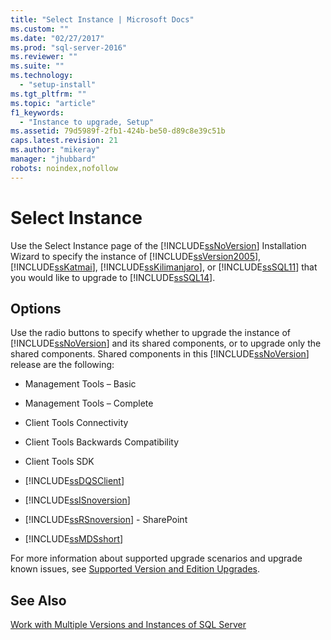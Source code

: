 ```yaml
---
title: "Select Instance | Microsoft Docs"
ms.custom: ""
ms.date: "02/27/2017"
ms.prod: "sql-server-2016"
ms.reviewer: ""
ms.suite: ""
ms.technology: 
  - "setup-install"
ms.tgt_pltfrm: ""
ms.topic: "article"
f1_keywords: 
  - "Instance to upgrade, Setup"
ms.assetid: 79d5989f-2fb1-424b-be50-d89c8e39c51b
caps.latest.revision: 21
ms.author: "mikeray"
manager: "jhubbard"
robots: noindex,nofollow
---
```

# Select Instance
  Use the Select Instance page of the [!INCLUDE[ssNoVersion](../a9notintoc/includes/ssnoversion-md.md)] Installation Wizard to specify the instance of [!INCLUDE[ssVersion2005](../a9notintoc/includes/ssversion2005-md.md)], [!INCLUDE[ssKatmai](../a9notintoc/includes/sskatmai-md.md)], [!INCLUDE[ssKilimanjaro](../a9notintoc/includes/sskilimanjaro-md.md)], or [!INCLUDE[ssSQL11](../a9notintoc/includes/sssql11-md.md)] that you would like to upgrade to [!INCLUDE[ssSQL14](../a9notintoc/includes/sssql14-md.md)].  
  
## Options  
 Use the radio buttons to specify whether to upgrade the instance of [!INCLUDE[ssNoVersion](../a9notintoc/includes/ssnoversion-md.md)] and its shared components, or to upgrade only the shared components. Shared components in this [!INCLUDE[ssNoVersion](../a9notintoc/includes/ssnoversion-md.md)] release are the following:  
  
-   Management Tools – Basic  
  
-   Management Tools – Complete  
  
-   Client Tools Connectivity  
  
-   Client Tools Backwards Compatibility  
  
-   Client Tools SDK  
  
-   [!INCLUDE[ssDQSClient](../a9retired/includes/ssdqsclient-md.md)]  
  
-   [!INCLUDE[ssISnoversion](../a9notintoc/includes/ssisnoversion-md.md)]  
  
-   [!INCLUDE[ssRSnoversion](../a9notintoc/includes/ssrsnoversion-md.md)] - SharePoint  
  
-   [!INCLUDE[ssMDSshort](../a9notintoc/includes/ssmdsshort-md.md)]  
  
 For more information about supported upgrade scenarios and upgrade known issues, see [Supported Version and Edition Upgrades](../database-engine/install/windows/supported-version-and-edition-upgrades.md).  
  
## See Also  
 [Work with Multiple Versions and Instances of SQL Server](../sql-server/install/work-with-multiple-versions-and-instances-of-sql-server.md)  
  
  